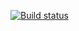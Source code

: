 [![Build status](https://ci.appveyor.com/api/projects/status/5jjd7u177o53mu1q?svg=true)](https://ci.appveyor.com/project/Sofiia/rest)

